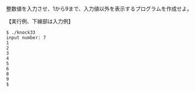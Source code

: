 整数値を入力させ、1から9まで、入力値以外を表示するプログラムを作成せよ。

【実行例、下線部は入力例】

```
$ ./knock33
input number: 7
1
2
3
4
5
6
8
9
$
```
